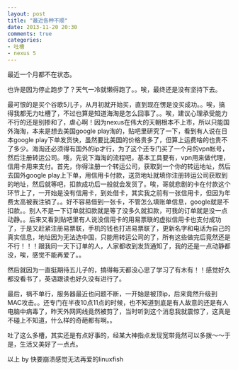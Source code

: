 ```yaml
---
layout: post
title: "最近各种不顺"
date: 2013-11-20 20:30
comments: true
categories: 
- 吐槽
- nexus 5
---
```


最近一个月都不在状态。

也许是因为停止跑步了？天气一冷就懒得跑了。。唉，最终还是没有坚持下去。    

最可恨的是买个谷歌5儿子，从月初就开始买，直到现在愣是没买成功。。唉，搞得我都无力吐槽了，不过也算是知道海淘是怎么回事了。。唉，建议心理承受能力不行的还是别掺和了，虐心啊！因为nexus在伟大的天朝根本不上市，所以只能国外海淘，本来是想去美国google play淘的，贴吧里研究了一下，看到有人说在日本google play下单发货快，虽然要比美国的价格贵多了，但算上运费啥的也贵不了多少。海淘还必须得有国外的ip才行，为了这个还专门买了一个月的vpn帐号，然后注册转运公司。哦，先说下海淘的流程吧，基本工具要有，vpn用来做代理，信用卡用来支付。首先，你得注册一个转运公司，获取到一个你的转运地址，然后去国外google play上下单，用信用卡付款，送货地址就填你注册转运公司获取到的地址，然后就等吧，扣款成功后一般就会发货了。唉，哥就悲剧的卡在付款这个环节上了，一开始是没有信用卡，到处借卡，其实我之前有一张信用卡，但因为年费太高被我注销了。。好不容易借到一张卡，不管怎么填账单信息，google就是不扣款。。别人不是一下订单就扣款就是等了没多久就扣款，可我的订单就是没一点动静。。后来又看到贴吧里有人说没信用卡的用易票联的虚拟信用卡也支付成功了，于是又赶紧注册易票联，手机的钱也打进易票联了，更新名字和电话为自己的真实信息，地址因为无法选中国，只能用转运公司的了，所有这些做完后竟然还是不行！！！跟我同一天下订单的人，人家都收到发货通知了，我的还是一点动静都没，唉，感觉不能再爱了。。

然后就因为一直挺期待五儿子的，搞得每天都没心思了学习了有木有！！感觉好久都没看书了，英语跟读也好久没有进行了。

最后，祸不单行，服务器最近也问题不断，一开始是被顶ip，后来竟然升级到MAC攻击。。还专门在半夜10点11点的时候，也不知道到底是有人故意的还是有人电脑中病毒了，昨天外网网线竟然被剪了，当时听到这个消息我就震惊了，这真是不碰上不知道，什么样的奇葩都有啊。。

吐了这么多槽，其实还是有点好事的，经某大神指点发现宽带竟然可以多拨～～于是，生活又美好了一点点。

以上      by 快要崩溃感觉无法再爱的linuxfish
